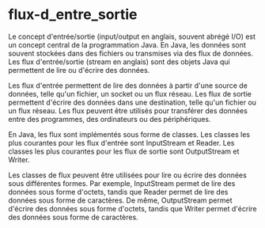 # flux-d_entre_sortie

Le concept d'entrée/sortie (input/output en anglais, souvent abrégé I/O) est un concept central de la programmation Java. En Java, les données sont souvent stockées dans des fichiers ou transmises via des flux de données. Les flux d'entrée/sortie (stream en anglais) sont des objets Java qui permettent de lire ou d'écrire des données.

Les flux d'entrée permettent de lire des données à partir d'une source de données, telle qu'un fichier, un socket ou un flux réseau. Les flux de sortie permettent d'écrire des données dans une destination, telle qu'un fichier ou un flux réseau. Les flux peuvent être utilisés pour transférer des données entre des programmes, des ordinateurs ou des périphériques.

En Java, les flux sont implémentés sous forme de classes. Les classes les plus courantes pour les flux d'entrée sont InputStream et Reader. Les classes les plus courantes pour les flux de sortie sont OutputStream et Writer.

Les classes de flux peuvent être utilisées pour lire ou écrire des données sous différentes formes. Par exemple, InputStream permet de lire des données sous forme d'octets, tandis que Reader permet de lire des données sous forme de caractères. De même, OutputStream permet d'écrire des données sous forme d'octets, tandis que Writer permet d'écrire des données sous forme de caractères.
